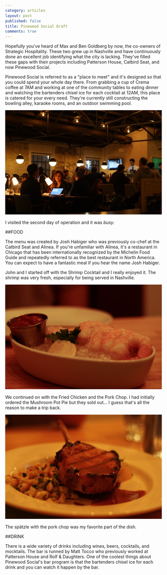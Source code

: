 ```yaml
---
category: articles
layout: post
published: false
title: Pinewood Social Draft
comments: true
---
```


Hopefully you've heard of Max and Ben Goldberg by now, the co-owners of Strategic Hospitality. These two grew up in Nashville and have continuously done an excellent job identifying what the city is lacking. They've filled these gaps with their projects including Patterson House, Catbird Seat, and now Pinewood Social. 

Pinewood Social is referred to as a "place to meet" and it's designed so that you could spend your whole day there. From grabbing a cup of Crema coffee at 7AM and working at one of the community tables to eating dinner and watching the bartenders chisel ice for each cocktail at 12AM, this place is catered for your every need. They're currently still constructing the bowling alley, karaoke rooms, and an outdoor swimming pool.

![candidpinewood.jpg](/images/candidpinewood.jpg)

I visited the second day of operation and it was _busy_. 

##FOOD

The menu was created by Josh Habiger who was previously co-chef at the Catbird Seat and Alinea. If you're unfamiliar with Alinea, it's a restaurant in Chicago that has been internationally recognized by the Michelin Food Guide and repeatedly referred to as the best restaurant in North America. You can expect to have a fantastic meal if you hear the name Josh Habiger. 

John and I started off with the Shrimp Cocktail and I really enjoyed it. The shrimp was very fresh, especially for being served in Nashville. 

![shrimppinewood.jpg](/images/shrimppinewood.jpg)

We continued on with the Fried Chicken and the Pork Chop. I had initially ordered the Mushroom Pot Pie but they sold out... I guess that's all the reason to make a trip back. 

![porkchoppinewood.jpg](/images/porkchoppinewood.jpg)

The spätzle with the pork chop was my favorite part of the dish. 

##DRINK

There is a wide variety of drinks including wines, beers, cocktails, and mocktails. The bar is runned by Matt Tocco who previously worked at Patterson House and Rolf & Daughters. One of the coolest things about Pinewood Social's bar program is that the bartenders chisel ice for each drink and you can watch it happen by the bar. 



